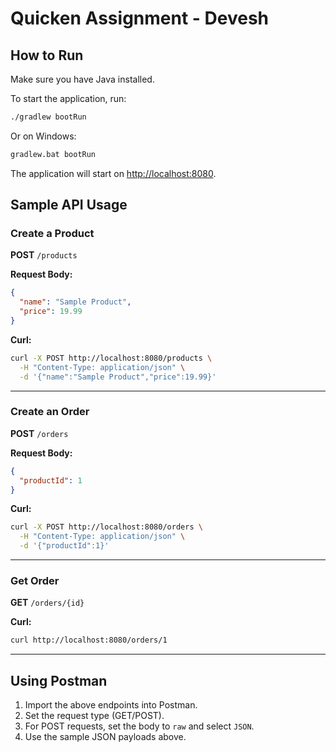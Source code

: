 # Quicken Assignment - Devesh

## How to Run

Make sure you have Java installed.

To start the application, run:

```sh
./gradlew bootRun
```

Or on Windows:

```sh
gradlew.bat bootRun
```

The application will start on [http://localhost:8080](http://localhost:8080).

## Sample API Usage

### Create a Product

**POST** `/products`

**Request Body:**
```json
{
  "name": "Sample Product",
  "price": 19.99
}
```

**Curl:**
```sh
curl -X POST http://localhost:8080/products \
  -H "Content-Type: application/json" \
  -d '{"name":"Sample Product","price":19.99}'
```

---

### Create an Order

**POST** `/orders`

**Request Body:**
```json
{
  "productId": 1
}
```

**Curl:**
```sh
curl -X POST http://localhost:8080/orders \
  -H "Content-Type: application/json" \
  -d '{"productId":1}'
```

---

### Get Order

**GET** `/orders/{id}`

**Curl:**
```sh
curl http://localhost:8080/orders/1
```

---

## Using Postman

1. Import the above endpoints into Postman.
2. Set the request type (GET/POST).
3. For POST requests, set the body to `raw` and select `JSON`.
4. Use the sample JSON payloads above.

